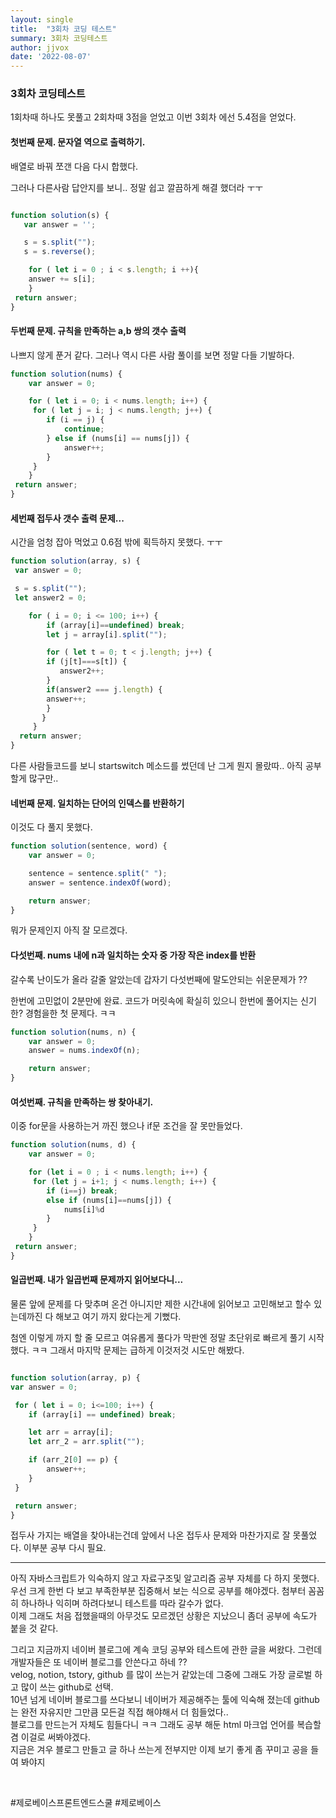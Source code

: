 ```yaml
---
layout: single
title:  "3회차 코딩 테스트"
summary: 3회차 코딩테스트
author: jjvox
date: '2022-08-07'
---
```




<h3> 3회차 코딩테스트 </h3>



 1회차때 하나도 못풀고 2회차때 3점을 얻었고 이번 3회차 에선 5.4점을 얻었다.



 <h4> 첫번째 문제. 문자열 역으로 출력하기. </h4>
 <p> 배열로 바꿔 쪼갠 다음 다시 합했다. </p>
  <p> 그러나 다른사람 답안지를 보니.. 정말 쉽고 깔끔하게 해결 했더라 ㅜㅜ </p>



```javascript

function solution(s) {
   var answer = '';   

   s = s.split("");
   s = s.reverse();

	for ( let i = 0 ; i < s.length; i ++){
    answer += s[i];
	}
 return answer;
}
```



#### 두번째 문제. 규칙을 만족하는 a,b 쌍의 갯수 출력

 나쁘지 않게 푼거 같다. 그러나 역시 다른 사람 풀이를 보면 정말 다들 기발하다.



```javascript
function solution(nums) {
    var answer = 0;

	for ( let i = 0; i < nums.length; i++) {
   	 for ( let j = i; j < nums.length; j++) {
        if (i == j) {
            continue;
        } else if (nums[i] == nums[j]) {
            answer++;
        } 
     }
	}
 return answer;
}
```





#### 세번째 접두사 갯수 출력 문제...

시간을 엄청 잡아 먹었고 0.6점 밖에 획득하지 못했다. ㅜㅜ 



```javascript
function solution(array, s) {
 var answer = 0;

 s = s.split("");
 let answer2 = 0;

	for ( i = 0; i <= 100; i++) {
		if (array[i]==undefined) break;
		let j = array[i].split("");

  	    for ( let t = 0; t < j.length; j++) {
        if (j[t]===s[t]) {
           answer2++;
        }     
        if(answer2 === j.length) {
        answer++;
        }
   	   }         
     }
  return answer;
}
```

 

다른 사람들코드를 보니 startswitch 메소드를 썼던데 난 그게 뭔지 몰랐따.. 아직 공부할게 많구만..



#### 네번째 문제. 일치하는 단어의 인덱스를 반환하기

  이것도 다 풀지 못했다.



```javascript
function solution(sentence, word) {
    var answer = 0;

	sentence = sentence.split(" ");
	answer = sentence.indexOf(word);

	return answer;
}
```



  뭐가 문제인지 아직 잘 모르겠다.



####  다섯번째. nums 내에 n과 일치하는 숫자 중 가장 작은 index를 반환

 갈수록 난이도가 올라 갈줄 알았는데 갑자기 다섯번째에 말도안되는 쉬운문제가 ??      

 한번에 고민없이 2분만에 완료. 코드가 머릿속에 확실히 있으니 한번에 풀어지는 신기한? 경험을한 첫 문제다. ㅋㅋ



```javascript
function solution(nums, n) {
    var answer = 0;
	answer = nums.indexOf(n);

	return answer;
}
```





#### 여섯번째. 규칙을 만족하는 쌍 찾아내기.

 이중 for문을 사용하는거 까진 했으나 if문 조건을 잘 못만들었다.



```javascript
function solution(nums, d) {
    var answer = 0;

	for (let i = 0 ; i < nums.length; i++) {
   	 for (let j = i+1; j < nums.length; i++) {
        if (i==j) break;
        else if (nums[i]==nums[j]) {
            nums[i]%d 
      	}
   	 }
	}
 return answer;
}
```





#### 일곱번째. 내가 일곱번째 문제까지 읽어보다니...

 물론 앞에 문제를 다 맞추며 온건 아니지만 제한 시간내에 읽어보고 고민해보고 할수 있는데까진 다 해보고 여기 까지 왔다는게 기뻤다. 

 첨엔 이렇게 까지 할 줄 모르고 여유롭게 풀다가 막판엔 정말 초단위로 빠르게 풀기 시작 했다. ㅋㅋ 그래서 마지막 문제는 급하게 이것저것 시도만 해봤다.



```javascript

function solution(array, p) {
var answer = 0;

 for ( let i = 0; i<=100; i++) {
    if (array[i] == undefined) break;

    let arr = array[i];
    let arr_2 = arr.split("");

    if (arr_2[0] == p) {
        answer++;
    }
 }

 return answer;
}
```



 접두사 가지는 배열을 찾아내는건데 앞에서 나온 접두사 문제와 마찬가지로 잘 못풀었다. 이부분 공부 다시 필요.



------



 아직 자바스크립트가 익숙하지 않고 자료구조및 알고리즘 공부 자체를 다 하지 못했다. 
 우선 크게 한번 다 보고 부족한부분 집중해서 보는 식으로 공부를 해야겠다. 첨부터 꼼꼼히 하나하나 익히며 하려다보니 테스트를 따라 갈수가 없다.  
  이제 그래도 처음 접했을때의 아무것도 모르겠던 상황은 지났으니 좀더 공부에 속도가 붙을 것 같다.



 그리고 지금까지 네이버 블로그에 계속 코딩 공부와 테스트에 관한 글을 써왔다. 그런데 개발자들은 또 네이버 블로그를 안쓴다고 하네 ??  
 velog, notion, tstory, github 를 많이 쓰는거 같았는데 그중에 그래도 가장 글로벌 하고 많이 쓰는 github로 선택.  
 10년 넘게 네이버 블로그를 쓰다보니 네이버가 제공해주는 툴에 익숙해 졌는데 github는 완전 자유지만 그만큼 모든걸 직접 해야해서 더 힘들었다..  
 블로그를 만드는거 자체도 힘들다니 ㅋㅋ 그래도 공부 해둔 html 마크업 언어를 복습할 겸 이걸로 써봐야겠다.  
 지금은 겨우 블로그 만들고 글 하나 쓰는게 전부지만 이제 보기 좋게 좀 꾸미고 공을 들여 봐야지     

  

​      

#제로베이스프론트엔드스쿨 #제로베이스
